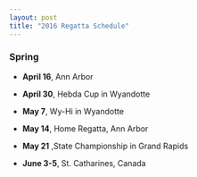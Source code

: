 ```yaml
---
layout: post  
title: "2016 Regatta Schedule"
---
```


### Spring

-   **April 16**, Ann Arbor

-   **April 30**, Hebda Cup in Wyandotte

-   **May 7**, Wy-Hi in Wyandotte

-   **May 14**,  Home Regatta, Ann Arbor

-   **May 21** ,State Championship in Grand Rapids

-   **June 3-5**, St. Catharines, Canada


